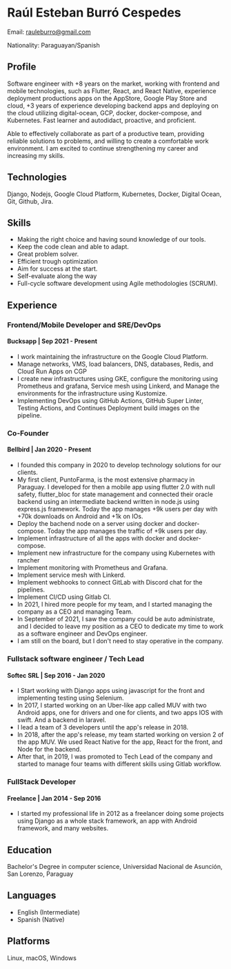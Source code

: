 # Raúl Esteban Burró Cespedes

Email: rauleburro@gmail.com

Nationality: Paraguayan/Spanish

## Profile

Software engineer with +8 years on the market, working with frontend and mobile technologies, such as Flutter, React, and React Native, experience deployment productions apps on the AppStore, Google Play Store and cloud, +3 years of experience developing backend apps and deploying on the cloud utilizing digital-ocean, GCP, docker, docker-compose, and Kubernetes. Fast learner and autodidact, proactive, and proficient.

Able to effectively collaborate as part of a productive team, providing reliable solutions to problems, and willing to create a comfortable work environment. I am excited to continue strengthening my career and increasing my skills.

## Technologies

Django, Nodejs, Google Cloud Platform, Kubernetes, Docker, Digital Ocean, Git, Github, Jira.

## Skills

- Making the right choice and having sound knowledge of our tools.
- Keep the code clean and able to adapt.
- Great problem solver.
- Efficient trough optimization
- Aim for success at the start.
- Self-evaluate along the way
- Full-cycle software development using Agile methodologies (SCRUM).

## Experience

### Frontend/Mobile Developer and SRE/DevOps

#### Bucksapp | Sep 2021 - Present

- I work maintaining the infrastructure on the Google Cloud Platform.
- Manage networks, VMS, load balancers, DNS, databases, Redis, and Cloud Run Apps on CGP
- I create new infrastructures using GKE, configure the monitoring using Prometheus and grafana, Service mesh using Linkerd, and Manage the environments for the infrastructure using Kustomize.
- Implementing DevOps using GitHub Actions, GitHub Super Linter, Testing Actions, and Continues Deployment build images on the pipeline.

### Co-Founder

#### Bellbird | Jan 2020 - Present

- I founded this company in 2020 to develop technology solutions for our clients.
- My first client, PuntoFarma, is the most extensive pharmacy in Paraguay. I developed for then a mobile app using flutter 2.0 with null safety, flutter_bloc for state management and connected their oracle backend using an intermediate backend written in node.js using express.js framework. Today the app manages +9k users per day with +70k downloads on Android and +1k on IOs.
- Deploy the bachend node on a server using docker and docker-compose. Today the app manages the traffic of +9k users per day.
- Implement infrastructure of all the apps with docker and docker-compose.
- Implement new infrastructure for the company using Kubernetes with rancher
- Implement monitoring with Prometheus and Grafana.
- Implement service mesh with Linkerd.
- Implement webhooks to connect GitLab with Discord chat for the pipelines.
- Implement CI/CD using Gitlab CI.
- In 2021, I hired more people for my team, and I started managing the company as a CEO and managing Team.
- In September of 2021, I saw the company could be auto administrate, and I decided to leave my position as a CEO to dedicate my time to work as a software engineer and DevOps engineer.
- I am still on the board, but I don't need to stay operative in the company.

### Fullstack software engineer / Tech Lead

#### Softec SRL | Sep 2016 - Jan 2020

- I Start working with Django apps using javascript for the front and implementing testing using Selenium.
- In 2017, I started working on an Uber-like app called MUV with two Android apps, one for drivers and one for clients, and two apps IOS with swift. And a backend in laravel.
- I lead a team of 3 developers until the app's release in 2018.
- In 2018, after the app's release, my team started working on version 2 of the app MUV. We used React Native for the app, React for the front, and Node for the backend.
- After that, in 2019, I was promoted to Tech Lead of the company and started to manage four teams with different skills using Gitlab workflow.

### FullStack Developer

#### Freelance | Jan 2014 - Sep 2016

- I started my professional life in 2012 as a freelancer doing some projects using Django as a whole stack framework, an app with Android framework, and many websites.

## Education

Bachelor's Degree in computer science, Universidad Nacional de Asunción, San Lorenzo, Paraguay

## Languages

- English (Intermediate)
- Spanish (Native)

## Platforms

Linux, macOS, Windows
